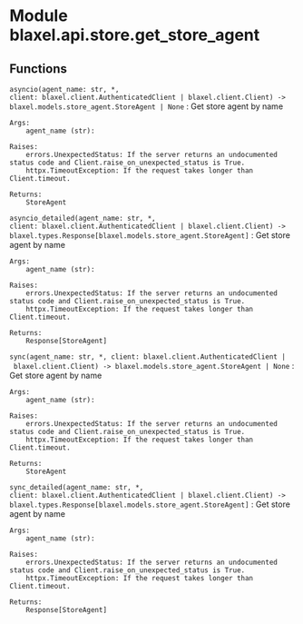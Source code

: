 Module blaxel.api.store.get_store_agent
=======================================

Functions
---------

`asyncio(agent_name: str, *, client: blaxel.client.AuthenticatedClient | blaxel.client.Client) ‑> blaxel.models.store_agent.StoreAgent | None`
:   Get store agent by name
    
    Args:
        agent_name (str):
    
    Raises:
        errors.UnexpectedStatus: If the server returns an undocumented status code and Client.raise_on_unexpected_status is True.
        httpx.TimeoutException: If the request takes longer than Client.timeout.
    
    Returns:
        StoreAgent

`asyncio_detailed(agent_name: str, *, client: blaxel.client.AuthenticatedClient | blaxel.client.Client) ‑> blaxel.types.Response[blaxel.models.store_agent.StoreAgent]`
:   Get store agent by name
    
    Args:
        agent_name (str):
    
    Raises:
        errors.UnexpectedStatus: If the server returns an undocumented status code and Client.raise_on_unexpected_status is True.
        httpx.TimeoutException: If the request takes longer than Client.timeout.
    
    Returns:
        Response[StoreAgent]

`sync(agent_name: str, *, client: blaxel.client.AuthenticatedClient | blaxel.client.Client) ‑> blaxel.models.store_agent.StoreAgent | None`
:   Get store agent by name
    
    Args:
        agent_name (str):
    
    Raises:
        errors.UnexpectedStatus: If the server returns an undocumented status code and Client.raise_on_unexpected_status is True.
        httpx.TimeoutException: If the request takes longer than Client.timeout.
    
    Returns:
        StoreAgent

`sync_detailed(agent_name: str, *, client: blaxel.client.AuthenticatedClient | blaxel.client.Client) ‑> blaxel.types.Response[blaxel.models.store_agent.StoreAgent]`
:   Get store agent by name
    
    Args:
        agent_name (str):
    
    Raises:
        errors.UnexpectedStatus: If the server returns an undocumented status code and Client.raise_on_unexpected_status is True.
        httpx.TimeoutException: If the request takes longer than Client.timeout.
    
    Returns:
        Response[StoreAgent]